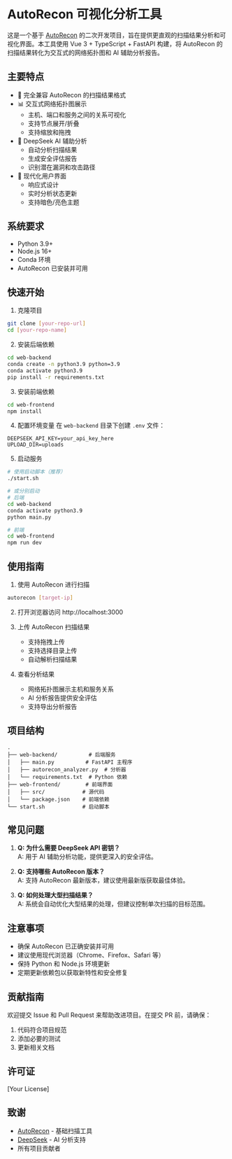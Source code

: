 # AutoRecon 可视化分析工具

这是一个基于 [AutoRecon](https://github.com/Tib3rius/AutoRecon) 的二次开发项目，旨在提供更直观的扫描结果分析和可视化界面。本工具使用 Vue 3 + TypeScript + FastAPI 构建，将 AutoRecon 的扫描结果转化为交互式的网络拓扑图和 AI 辅助分析报告。

## 主要特点

- 🎯 完全兼容 AutoRecon 的扫描结果格式
- 📊 交互式网络拓扑图展示
  - 主机、端口和服务之间的关系可视化
  - 支持节点展开/折叠
  - 支持缩放和拖拽
- 🤖 DeepSeek AI 辅助分析
  - 自动分析扫描结果
  - 生成安全评估报告
  - 识别潜在漏洞和攻击路径
- 🎨 现代化用户界面
  - 响应式设计
  - 实时分析状态更新
  - 支持暗色/亮色主题

## 系统要求

- Python 3.9+
- Node.js 16+
- Conda 环境
- AutoRecon 已安装并可用

## 快速开始

1. 克隆项目
```bash
git clone [your-repo-url]
cd [your-repo-name]
```

2. 安装后端依赖
```bash
cd web-backend
conda create -n python3.9 python=3.9
conda activate python3.9
pip install -r requirements.txt
```

3. 安装前端依赖
```bash
cd web-frontend
npm install
```

4. 配置环境变量
在 `web-backend` 目录下创建 `.env` 文件：
```env
DEEPSEEK_API_KEY=your_api_key_here
UPLOAD_DIR=uploads
```

5. 启动服务
```bash
# 使用启动脚本（推荐）
./start.sh

# 或分别启动
# 后端
cd web-backend
conda activate python3.9
python main.py

# 前端
cd web-frontend
npm run dev
```

## 使用指南

1. 使用 AutoRecon 进行扫描
```bash
autorecon [target-ip]
```

2. 打开浏览器访问 http://localhost:3000

3. 上传 AutoRecon 扫描结果
   - 支持拖拽上传
   - 支持选择目录上传
   - 自动解析扫描结果

4. 查看分析结果
   - 网络拓扑图展示主机和服务关系
   - AI 分析报告提供安全评估
   - 支持导出分析报告

## 项目结构

```
.
├── web-backend/          # 后端服务
│   ├── main.py          # FastAPI 主程序
│   ├── autorecon_analyzer.py  # 分析器
│   └── requirements.txt  # Python 依赖
├── web-frontend/        # 前端界面
│   ├── src/            # 源代码
│   └── package.json    # 前端依赖
└── start.sh            # 启动脚本
```

## 常见问题

1. **Q: 为什么需要 DeepSeek API 密钥？**  
   A: 用于 AI 辅助分析功能，提供更深入的安全评估。

2. **Q: 支持哪些 AutoRecon 版本？**  
   A: 支持 AutoRecon 最新版本，建议使用最新版获取最佳体验。

3. **Q: 如何处理大型扫描结果？**  
   A: 系统会自动优化大型结果的处理，但建议控制单次扫描的目标范围。

## 注意事项

- 确保 AutoRecon 已正确安装并可用
- 建议使用现代浏览器（Chrome、Firefox、Safari 等）
- 保持 Python 和 Node.js 环境更新
- 定期更新依赖包以获取新特性和安全修复

## 贡献指南

欢迎提交 Issue 和 Pull Request 来帮助改进项目。在提交 PR 前，请确保：

1. 代码符合项目规范
2. 添加必要的测试
3. 更新相关文档

## 许可证

[Your License]

## 致谢

- [AutoRecon](https://github.com/Tib3rius/AutoRecon) - 基础扫描工具
- [DeepSeek](https://deepseek.com) - AI 分析支持
- 所有项目贡献者 